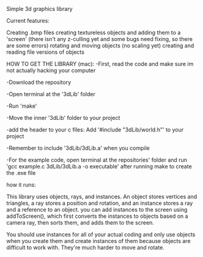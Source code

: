 Simple 3d graphics library

Current features: 

Creating .bmp files
creating textureless objects and adding them to a 'screen' (there isn't any z-culling yet and some bugs need fixing, so there are some errors)
rotating and moving objects (no scaling yet)
creating and reading file versions of objects

HOW TO GET THE LIBRARY (mac):
-First, read the code and make sure im not actually hacking your computer

-Download the repository

-Open terminal at the '3dLib' folder

-Run 'make'

-Move the inner '3dLib' folder to your project

-add the header to your c files: Add '#include "3dLib/world.h"' to your project

-Remember to include '3dLib/3dLib.a' when you compile

-For the example code, open terminal at the repositories' folder and run 'gcc example.c 3dLib/3dLib.a -o executable' after running make to create the .exe file 

how it runs:

This library uses objects, rays, and instances. 
An object stores vertices and triangles, a ray stores a position and rotation, and an instance stores a ray and a reference to an object.
you can add instances to the screen using addToScreen(), which first converts the instances to objects based on a camera ray, then sorts them, and adds them to the screen.

You should use instances for all of your actual coding and only use objects when you create them and create instances of them because objects are difficult to work with. They're much harder to move and rotate.
